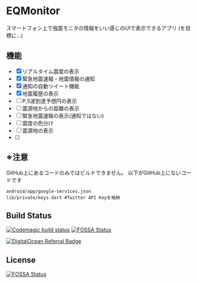 # EQMonitor

スマートフォン上で強震モニタの情報をいい感じのUIで表示できるアプリ
(を目標に…)

## 機能
- [x] リアルタイム震度の表示
- [x] 緊急地震速報・地震情報の通知
- [x] 通知の自動ツイート機能
- [x] 地震履歴の表示
- [ ] P,S波到達予想円の表示
- [ ] 震源地からの距離の表示
- [ ] 緊急地震速報の表示(通知ではない)
- [ ] 震度の色分け
- [ ] 震源地の表示
- [ ]



## ※注意
GitHub上にあるコードのみではビルドできません。
以下がGitHub上にないコードです
```
android/app/google-services.json
lib/private/keys.dart #Twitter API Keyを格納
```


## Build Status

[![Codemagic build status](https://api.codemagic.io/apps/621bb2a4bc3d3d2156cab924/621bb2a4bc3d3d2156cab923/status_badge.svg)](https://codemagic.io/apps/621bb2a4bc3d3d2156cab924/621bb2a4bc3d3d2156cab923/latest_build)
[![FOSSA Status](https://app.fossa.com/api/projects/git%2Bgithub.com%2FEQMonitor%2FEQMonitor.svg?type=shield)](https://app.fossa.com/projects/git%2Bgithub.com%2FEQMonitor%2FEQMonitor?ref=badge_shield)

[![DigitalOcean Referral Badge](https://web-platforms.sfo2.cdn.digitaloceanspaces.com/WWW/Badge%201.svg)](https://www.digitalocean.com/?refcode=642cebc69a3e&utm_campaign=Referral_Invite&utm_medium=Referral_Program&utm_source=badge)

## License
[![FOSSA Status](https://app.fossa.com/api/projects/git%2Bgithub.com%2FEQMonitor%2FEQMonitor.svg?type=large)](https://app.fossa.com/projects/git%2Bgithub.com%2FEQMonitor%2FEQMonitor?ref=badge_large)